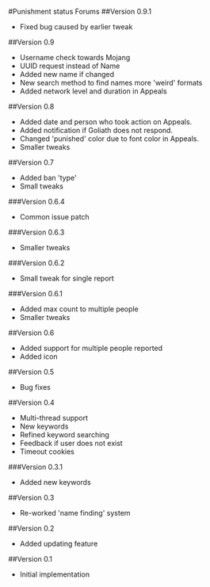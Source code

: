 #Punishment status Forums
##Version 0.9.1
* Fixed bug caused by earlier tweak

##Version 0.9
* Username check towards Mojang
* UUID request instead of Name
* Added new name if changed
* New search method to find names more 'weird' formats
* Added network level and duration in Appeals

##Version 0.8
* Added date and person who took action on Appeals.
* Added notification if Goliath does not respond.
* Changed 'punished' color due to font color in Appeals.
* Smaller tweaks

##Version 0.7
* Added ban 'type'
* Small tweaks

###Version 0.6.4
* Common issue patch

###Version 0.6.3
* Smaller tweaks

###Version 0.6.2
* Small tweak for single report

###Version 0.6.1
* Added max count to multiple people
* Smaller tweaks

##Version 0.6
* Added support for multiple people reported
* Added icon

##Version 0.5
* Bug fixes

##Version 0.4
* Multi-thread support
* New keywords
* Refined keyword searching
* Feedback if user does not exist
* Timeout cookies

###Version 0.3.1
* Added new keywords

##Version 0.3
* Re-worked 'name finding' system

##Version 0.2
* Added updating feature

##Version 0.1
* Initial implementation
